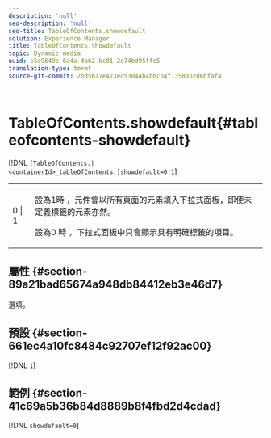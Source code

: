 ```yaml
---
description: 'null'
seo-description: 'null'
seo-title: TableOfContents.showdefault
solution: Experience Manager
title: TableOfContents.showdefault
topic: Dynamic media
uuid: e5e9649e-6a4a-4a62-bc01-2e74bd95ffc5
translation-type: tm+mt
source-git-commit: 2bd5b17e473ec53844b4bbcb4f13580b2d6bfaf4

---
```



# TableOfContents.showdefault{#tableofcontents-showdefault}

[!DNL `[TableOfContents.|<containerId>_tableOfContents.]showdefault=0|1`]

<table id="table_BE34F807437C4955A2A640495E05138F"> 
 <tbody> 
  <tr> 
   <td> <p> <span class="codeph"> 0 | 1</span> </p> </td> 
   <td> <p> 設為1時 <span class="codeph"></span> ，元件會以所有頁面的元素填入下拉式面板，即使未定義標籤的元素亦然。 </p> <p>設為0 <span class="codeph"> 時</span> ，下拉式面板中只會顯示具有明確標籤的項目。 </p> </td> 
  </tr> 
 </tbody> 
</table>

## 屬性 {#section-89a21bad65674a948db84412eb3e46d7}

選填。

## 預設 {#section-661ec4a10fc8484c92707ef12f92ac00}

[!DNL `1`]

## 範例 {#section-41c69a5b36b84d8889b8f4fbd2d4cdad}

[!DNL `showdefault=0`]

